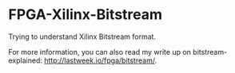 # FPGA-Xilinx-Bitstream

Trying to understand Xilinx Bitstream format.

For more information, you can also read my write up on bitstream-explained: http://lastweek.io/fpga/bitstream/.
